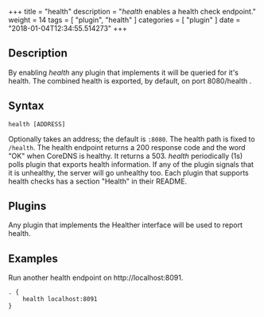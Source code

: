 +++
title = "health"
description = "*health* enables a health check endpoint."
weight = 14
tags = [ "plugin", "health" ]
categories = [ "plugin" ]
date = "2018-01-04T12:34:55.514273"
+++

## Description

By enabling *health* any plugin that implements it will be queried for it's health. The combined
health is exported, by default, on port 8080/health .

## Syntax

~~~
health [ADDRESS]
~~~

Optionally takes an address; the default is `:8080`. The health path is fixed to `/health`. The
health endpoint returns a 200 response code and the word "OK" when CoreDNS is healthy. It returns
a 503. *health* periodically (1s) polls plugin that exports health information. If any of the
plugin signals that it is unhealthy, the server will go unhealthy too. Each plugin that
supports health checks has a section "Health" in their README.

## Plugins

Any plugin that implements the Healther interface will be used to report health.

## Examples

Run another health endpoint on http://localhost:8091.

~~~ corefile
. {
    health localhost:8091
}
~~~
